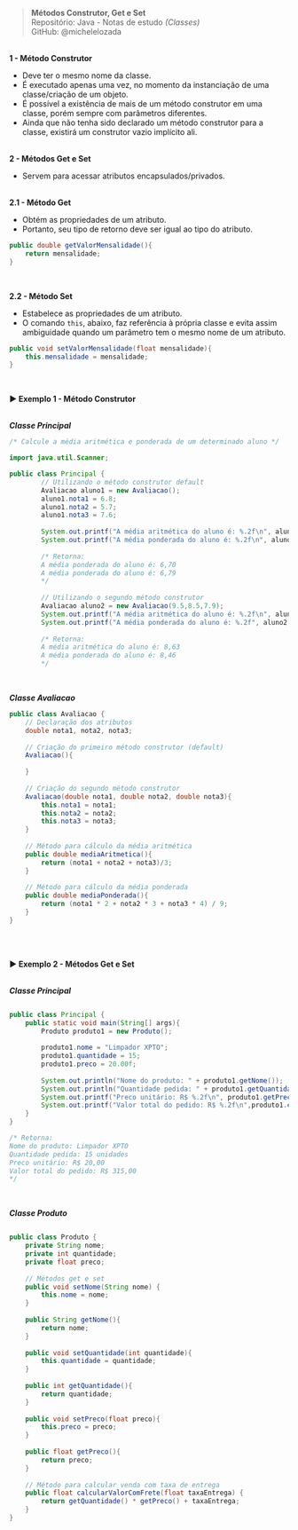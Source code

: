 > **Métodos Construtor, Get e Set**     
> Repositório: Java - Notas de estudo *(Classes)*    
> GitHub: @michelelozada
&nbsp;
     
&nbsp;  
**1 - Método Construtor**
 - Deve ter o mesmo nome da classe.  
 - É executado apenas uma vez, no momento da instanciação de uma classe/criação de um objeto.  
 - É possível a existência de mais de um método construtor em uma classe, porém sempre com parâmetros diferentes.  
 - Ainda que não tenha sido declarado um método construtor para a classe, existirá um construtor vazio implícito ali.    
&nbsp;     
         
**2 - Métodos Get e Set**
 - Servem para acessar atributos encapsulados/privados.      
&nbsp;       
         
**2.1 - Método Get**
 - Obtém as propriedades de um atributo.  
 - Portanto, seu tipo de retorno deve ser igual ao tipo do atributo.  

```java
public double getValorMensalidade(){
	return mensalidade; 
}
```
&nbsp;  

**2.2 - Método Set** 
 - Estabelece as propriedades de um atributo. 
 - O comando `this`, abaixo, faz referência à própria classe e evita assim ambiguidade quando um parâmetro tem o mesmo nome de um atributo.
 
```java
public void setValorMensalidade(float mensalidade){
	this.mensalidade = mensalidade;
}
```
&nbsp;

**:arrow_forward: Exemplo 1 - Método Construtor**   
&nbsp;

***Classe Principal***
```java
/* Calcule a média aritmética e ponderada de um determinado aluno */

import java.util.Scanner;

public class Principal {
		// Utilizando o método construtor default
		Avaliacao aluno1 = new Avaliacao();
		aluno1.nota1 = 6.8;
		aluno1.nota2 = 5.7;
		aluno1.nota3 = 7.6;
					
		System.out.printf("A média aritmética do aluno é: %.2f\n", aluno1.mediaAritmetica());
		System.out.printf("A média ponderada do aluno é: %.2f\n", aluno1.mediaPonderada());
		
		/* Retorna: 
		A média ponderada do aluno é: 6,70
		A média ponderada do aluno é: 6,79
		*/
		
		// Utilizando o segundo método construtor 
		Avaliacao aluno2 = new Avaliacao(9.5,8.5,7.9);
		System.out.printf("A média aritmética do aluno é: %.2f\n", aluno2.mediaAritmetica());
		System.out.printf("A média ponderada do aluno é: %.2f", aluno2.mediaPonderada());
		
		/* Retorna: 
		A média aritmética do aluno é: 8,63
		A média ponderada do aluno é: 8,46
		*/
```
&nbsp;

***Classe Avaliacao***
```java
public class Avaliacao {
	// Declaração dos atributos
	double nota1, nota2, nota3;
		
	// Criação do primeiro método construtor (default)
	Avaliacao(){
	
	}
	
	// Criação do segundo método construtor
	Avaliacao(double nota1, double nota2, double nota3){
		this.nota1 = nota1;
		this.nota2 = nota2;
		this.nota3 = nota3;
	}
		
	// Método para cálculo da média aritmética
	public double mediaAritmetica(){
		return (nota1 + nota2 + nota3)/3;
	}
		
	// Método para cálculo da média ponderada
	public double mediaPonderada(){
		return (nota1 * 2 + nota2 * 3 + nota3 * 4) / 9;
	}
}
```
&nbsp;
     
&nbsp;    
**:arrow_forward: Exemplo 2 - Métodos Get e Set**   
&nbsp;

***Classe Principal***
```java

public class Principal {
	public static void main(String[] args){ 
		Produto produto1 = new Produto();
		
		produto1.nome = "Limpador XPTO";
		produto1.quantidade = 15;
		produto1.preco = 20.00f;
		
		System.out.println("Nome do produto: " + produto1.getNome());
		System.out.println("Quantidade pedida: " + produto1.getQuantidade() + " unidades");
		System.out.printf("Preco unitário: R$ %.2f\n", produto1.getPreco());
		System.out.printf("Valor total do pedido: R$ %.2f\n",produto1.calcularValorComFrete(15.00f));
	} 
}

/* Retorna:
Nome do produto: Limpador XPTO
Quantidade pedida: 15 unidades
Preco unitário: R$ 20,00
Valor total do pedido: R$ 315,00
*/
```
&nbsp;

***Classe Produto***
```java

public class Produto {
	private String nome;
	private int quantidade;
	private float preco;
	
	// Métodos get e set
	public void setNome(String nome) {
		this.nome = nome;
	}	
	
	public String getNome(){
		return nome;
	} 
	
	public void setQuantidade(int quantidade){
		this.quantidade = quantidade;
	}	
		
	public int getQuantidade(){
		return quantidade;
	}		
	
	public void setPreco(float preco){
		this.preco = preco;
	}	
	
	public float getPreco(){
		return preco;
	}	
	
	// Método para calcular venda com taxa de entrega
	public float calcularValorComFrete(float taxaEntrega) {
		return getQuantidade() * getPreco() + taxaEntrega;
	}
}
```